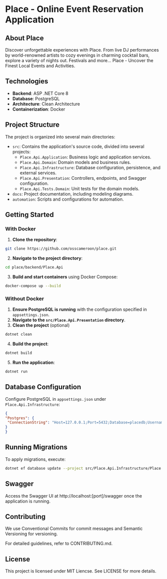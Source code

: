 # Place - Online Event Reservation Application

## About Place

Discover unforgettable experiences with Place. From live DJ performances by world-renowned artists to cozy evenings in charming cocktail bars, explore a variety of nights out. Festivals and more...
Place - Uncover the Finest Local Events and Activities.

## Technologies

- **Backend**: ASP .NET Core 8
- **Database**: PostgreSQL
- **Architecture**: Clean Architecture
- **Containerization**: Docker

## Project Structure

The project is organized into several main directories:

- `src`: Contains the application's source code, divided into several projects:
  - `Place.Api.Application`: Business logic and application services.
  - `Place.Api.Domain`: Domain models and business rules.
  - `Place.Api.Infrastructure`: Database configuration, persistence, and external services.
  - `Place.Api.Presentation`: Controllers, endpoints, and Swagger configuration.
  - `Place.Api.Tests.Domain`: Unit tests for the domain models.
- `docs`: Project documentation, including modeling diagrams.
- `automation`: Scripts and configurations for automation.


## Getting Started

### With Docker

1. **Clone the repository**:

```bash
git clone https://github.com/osscameroon/place.git
```

2. **Navigate to the project directory**:

```bash
cd place/backend/Place.Api
```
3. **Build and start containers** using Docker Compose:

```bash
docker-compose up --build
```

### Without Docker

1. **Ensure PostgreSQL is running** with the configuration specified in `appsettings.json`.
2. **Navigate to the `src/Place.Api.Presentation` directory**.
3. **Clean the project** (optional)

```bash
dotnet clean
```

4. **Build the project**:

```bash
dotnet build
```

5. **Run the application**:

```bash
dotnet run
```


## Database Configuration

Configure PostgreSQL in `appsettings.json` under `Place.Api.Infrastructure`:

```json
{
"Postgres": {
 "ConnectionString": "Host=127.0.0.1;Port=5432;Database=placedb;Username=postgres;Password=password"
}
}
```

## Running Migrations
To apply migrations, execute:

```bash
dotnet ef database update --project src/Place.Api.Infrastructure/Place.Api.Infrastructure.csproj --startup-project src/Place.Api.Presentation/Place.Api.Presentation.csproj --context Place.Api.Infrastructure.Persistence.Authentication.EF.Contexts.UserReadDbContext --configuration Debug <migration_filename>
```

## Swagger
Access the Swagger UI at http://localhost:[port]/swagger once the application is running.



## Contributing
We use Conventional Commits for commit messages and Semantic Versioning for versioning.

For detailed guidelines, refer to CONTRIBUTING.md.

## License
This project is licensed under MIT Liencse. See LICENSE for more details.

